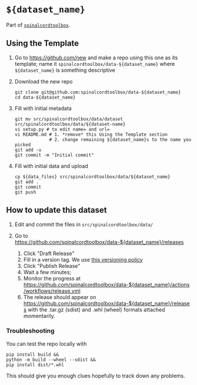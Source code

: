 # `${dataset_name}`

Part of [`spinalcordtoolbox`](https://github.com/neuropoly/spinalcordtoolbox).


## Using the Template

1. Go to https://github.com/new and make a repo using this one as its template; name it `spinalcordtoolbox/data-${dataset_name}` where `${dataset_name}` is something descriptive
2. Download the new repo
    
    ```
    git clone git@github.com:spinalcordtoolbox/data-${dataset_name}
    cd data-${dataset_name}
    ```
    
1. Fill with initial metadata
    
    ```
    git mv src/spinalcordtoolbox/data/dataset src/spinalcordtoolbox/data/${dataset-name}
    vi setup.py # to edit name= and url=
    vi README.md # 1. *remove* this Using the Template section
                 # 2. change remaining ${dataset_name}s to the name you picked
    git add -u
    git commit -m "Initial commit"
    ```
    
1. Fill with initial data and upload
    
    ```
    cp ${data_files} src/spinalcordtoolbox/data/${dataset_name} 
    git add .
    git commit
    git push
    ```


## How to update this dataset

1. Edit and commit the files in `src/spinalcordtoolbox/data/`
2. Go to https://github.com/spinalcordtoolbox/data-${dataset_name}/releases

    1. Click "Draft Release"
    2. Fill in a version tag. We use [this versioning policy](TODO)
    3. Click "Publish Release"
    4. Wait a few minutes;
    5. Monitor the progress at https://github.com/spinalcordtoolbox/data-${dataset_name}/actions/workflows/release.yml
    6. The release should appear on https://github.com/spinalcordtoolbox/data-${dataset_name}/releases
       with the .tar.gz (sdist) and .whl (wheel) formats attached momentarily.

### Troubleshooting

You can test the repo locally with

```
pip install build &&
python -m build --wheel --sdist &&
pip install dist/*.whl
```

This should give you enough clues hopefully to track down any problems.
